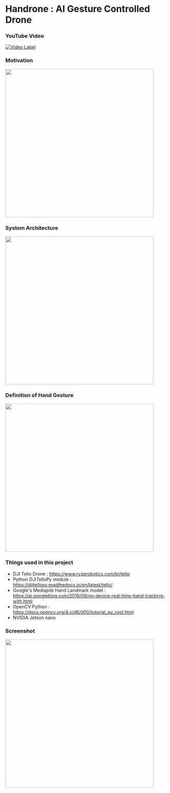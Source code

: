 # Handrone : AI Gesture Controlled Drone

### YouTube Video
[![Video Label](http://img.youtube.com/vi/EUd2fie0V3U/0.jpg)](https://youtu.be/EUd2fie0V3U)

### Motivation
<img width="461" src="https://user-images.githubusercontent.com/1857075/152446819-4bca0324-e1d3-4e3c-a654-a3f5c77e57d1.png">

### System Architecture
<img width="461" src="https://user-images.githubusercontent.com/1857075/152446825-7b59206a-77dd-4e84-a76e-05ace1aa1e5c.png">

### Definition of Hand Gesture
<img width="461" src="https://user-images.githubusercontent.com/1857075/152446817-732e1909-a57d-4965-908a-58b0132ca1e5.png">

### Things used in this project
* DJI Tello Drone : https://www.ryzerobotics.com/kr/tello
* Python DJITelloPy module : https://djitellopy.readthedocs.io/en/latest/tello/
* Google's Mediapile Hand Landmark model : https://ai.googleblog.com/2019/08/on-device-real-time-hand-tracking-with.html
* OpenCV Python : https://docs.opencv.org/4.x/d6/d00/tutorial_py_root.html
* NVIDIA Jetson nano

### Screenshot
<img width="461" src=https://user-images.githubusercontent.com/65286862/136320507-e3fe3e04-4ff5-49ca-9d30-b02236d24cea.png>

